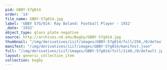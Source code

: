 ```yaml
---
pid: GBBY-57g014
order: '14'
file_name: GBBY-57g014.jpg
label: 'GBBY 57G/014: Ray Boland: Football Player - 1932'
_date: '1932'
object_type: glass plate negative
source: http://archives.nd.edu/Bagby/GBBY-57g014.jpg
thumbnail: "/img/derivatives/iiif/images/GBBY-57g014/full/250,/0/default.jpg"
manifest: "/img/derivatives/iiif/images/GBBY-57g014/manifest.json"
full: "/img/derivatives/iiif/images/GBBY-57g014/full/1140,/0/default.jpg"
layout: generic_collection_item
collection: bagby
---
```

